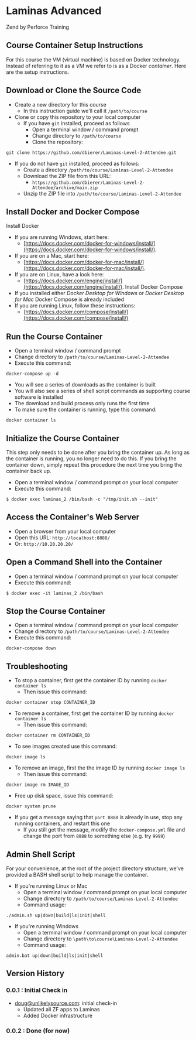 # Laminas Advanced
Zend by Perforce Training

## Course Container Setup Instructions
For this course the VM (virtual machine) is based on Docker technology.
Instead of referring to it as a _VM_ we refer to is as a Docker _container_.
Here are the setup instructions.

## Download or Clone the Source Code
* Create a new directory for this course
  * In this instruction guide we'll call it `/path/to/course`
* Clone or copy this repository to your local computer
  * If you have `git` installed, proceed as follows
    * Open a terminal window / command prompt
    * Change directory to `/path/to/course`
    * Clone the repository:
```
git clone https://github.com/dbierer/Laminas-Level-2-Attendee.git
```
  * If you do not have `git` installed, proceed as follows:
    * Create a directory `/path/to/course/Laminas-Level-2-Attendee`
    * Download the ZIP file from this URL:
      * `https://github.com/dbierer/Laminas-Level-2-Attendee/archive/main.zip`
    * Unzip the ZIP file into `/path/to/course/Laminas-Level-2-Attendee`

## Install Docker and Docker Compose
Install Docker
* If you are running Windows, start here:
  * [https://docs.docker.com/docker-for-windows/install/](https://docs.docker.com/docker-for-windows/install/).
* If you are on a Mac, start here:
  * [https://docs.docker.com/docker-for-mac/install/](https://docs.docker.com/docker-for-mac/install/).
* If you are on Linux, have a look here:
  * [https://docs.docker.com/engine/install/](https://docs.docker.com/engine/install/).
Install Docker Compose
* If you installed either _Docker Desktop for Windows_ or _Docker Desktop for Mac_ Docker Compose is already included
* If you are running Linux, follow these instructions:
  * [https://docs.docker.com/compose/install/](https://docs.docker.com/compose/install/)

## Run the Course Container
* Open a terminal window / command prompt
* Change directory to `/path/to/course/Laminas-Level-2-Attendee`
* Execute this command:
```
docker-compose up -d
```
* You will see a series of downloads as the container is built
* You will also see a series of shell script commands as supporting course software is installed
* The download and build process only runs the first time
* To make sure the container is running, type this command:
```
docker container ls
```

## Initialize the Course Container
This step only needs to be done after you bring the container up.
As long as the container is running, you no longer need to do this.
If you bring the container down, simply repeat this procedure the next time you bring the container back up.
* Open a terminal window / command prompt on your local computer
* Execute this command:
```
$ docker exec laminas_2 /bin/bash -c "/tmp/init.sh --init"
```

## Access the Container's Web Server
* Open a browser from your local computer
* Open this URL: `http://localhost:8888/`
* Or: `http://10.20.20.20/`

## Open a Command Shell into the Container
* Open a terminal window / command prompt on your local computer
* Execute this command:
```
$ docker exec -it laminas_2 /bin/bash
```

## Stop the Course Container
* Open a terminal window / command prompt on your local computer
* Change directory to `/path/to/course/Laminas-Level-2-Attendee`
* Execute this command:
```
docker-compose down
```

## Troubleshooting
* To stop a container, first get the container ID by running `docker container ls`
  * Then issue this command:
```
docker container stop CONTAINER_ID
```
* To remove a container, first get the container ID by running `docker container ls`
  * Then issue this command:
```
docker container rm CONTAINER_ID
```
* To see images created use this command:
```
docker image ls
```
* To remove an image, first the the image ID by running `docker image ls`
  * Then issue this command:
```
docker image rm IMAGE_ID
```
* Free up disk space, issue this command:
```
docker system prune
```
* If you get a message saying that `port 8888` is already in use, stop any running containers, and restart this one
  * If you still get the message, modify the `docker-compose.yml` file and change the port from `8888` to something else (e.g. try `9999`)

## Admin Shell Script
For your convenience, at the root of the project directory structure, we've provided a BASH shell script to help manage the container.
* If you're running Linux or Mac
  * Open a terminal window / command prompt on your local computer
  * Change directory to `/path/to/course/Laminas-Level-2-Attendee`
  * Command usage:
```
./admin.sh up|down|build|ls|init|shell
```
* If you're running Windows
  * Open a terminal window / command prompt on your local computer
  * Change directory to `\path\to\course\Laminas-Level-2-Attendee`
  * Command usage:
```
admin.bat up|down|build|ls|init|shell
```


## Version History

### 0.0.1 : Initial Check in
* doug@unlikelysource.com: initial check-in
  * Updated all ZF apps to Laminas
  * Added Docker infrastructure
### 0.0.2 : Done (for now)

